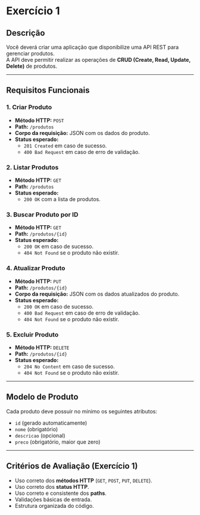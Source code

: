 # Exercício 1

## Descrição

Você deverá criar uma aplicação que disponibilize uma API REST para gerenciar produtos.  
A API deve permitir realizar as operações de **CRUD (Create, Read, Update, Delete)** de produtos.

---

## Requisitos Funcionais

### 1. Criar Produto
- **Método HTTP:** `POST`
- **Path:** `/produtos`
- **Corpo da requisição:** JSON com os dados do produto.
- **Status esperado:**
    - `201 Created` em caso de sucesso.
    - `400 Bad Request` em caso de erro de validação.

### 2. Listar Produtos
- **Método HTTP:** `GET`
- **Path:** `/produtos`
- **Status esperado:**
    - `200 OK` com a lista de produtos.

### 3. Buscar Produto por ID
- **Método HTTP:** `GET`
- **Path:** `/produtos/{id}`
- **Status esperado:**
    - `200 OK` em caso de sucesso.
    - `404 Not Found` se o produto não existir.

### 4. Atualizar Produto
- **Método HTTP:** `PUT`
- **Path:** `/produtos/{id}`
- **Corpo da requisição:** JSON com os dados atualizados do produto.
- **Status esperado:**
    - `200 OK` em caso de sucesso.
    - `400 Bad Request` em caso de erro de validação.
    - `404 Not Found` se o produto não existir.

### 5. Excluir Produto
- **Método HTTP:** `DELETE`
- **Path:** `/produtos/{id}`
- **Status esperado:**
    - `204 No Content` em caso de sucesso.
    - `404 Not Found` se o produto não existir.

---

## Modelo de Produto
Cada produto deve possuir no mínimo os seguintes atributos:
- `id` (gerado automaticamente)
- `nome` (obrigatório)
- `descricao` (opcional)
- `preco` (obrigatório, maior que zero)

---

## Critérios de Avaliação (Exercício 1)

- Uso correto dos **métodos HTTP** (`GET`, `POST`, `PUT`, `DELETE`).
- Uso correto dos **status HTTP**.
- Uso correto e consistente dos **paths**.
- Validações básicas de entrada.
- Estrutura organizada do código.  
